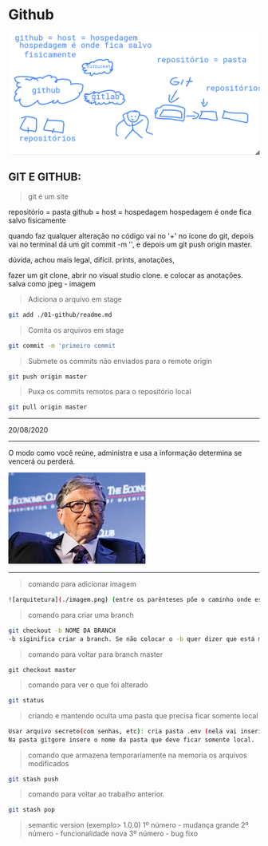 # Github

![arquitetura](./imagem.png)

## GIT E GITHUB:

> git é um site

repositório = pasta
github = host = hospedagem
hospedagem é onde fica salvo fisicamente

quando faz qualquer alteração no código vai no '+' no ícone do git, depois vai no terminal dá um git commit -m '', e depois um git push origin master.


dúvida, achou mais legal, difícil.
prints, anotações, 

fazer um git clone, abrir no visual studio clone.
e colocar as anotações. 
salva como jpeg - imagem

> Adiciona o arquivo em stage
```bash
git add ./01-github/readme.md 
```
> Comita os arquivos em stage
```bash
git commit -m 'primeiro commit
```
> Submete os commits não enviados para o remote origin
```bash
git push origin master
```
> Puxa os commits remotos para o repositório local
```bash
git pull origin master
```
---
20/08/2020

---
O modo como você reúne, administra e usa a informação determina se vencerá ou perderá.

![bill gates](./bill.jpg)

---

> comando para adicionar imagem
```bash
![arquitetura](./imagem.png) (entre os parênteses põe o caminho onde está a imagem)
```

> comando para criar uma branch
```bash
git checkout -b NOME DA BRANCH  
-b siginifica criar a branch. Se não colocar o -b quer dizer que está modificando-a. 
```

 > comando para voltar para branch master
 ```bah
 git checkout master
 ```
 
 > comando para ver o que foi alterado
 ```bash
 git status
 ```

 > criando e mantendo oculta uma pasta que precisa ficar somente local
 ``` bash
Usar arquivo secreto(com senhas, etc): cria pasta .env (nela vai inserir o que não pode ser enviado para o repositório). Depois criamos a pasta .gitignore. 
Na pasta gitgore insere o nome da pasta que deve ficar somente local.
```

> comando que armazena temporariamente na memoria os arquivos modificados
```bash
git stash push
```

> comando para voltar ao trabalho anterior. 
```bash
git stash pop
```

> semantic version (exemplo> 1.0.0)
1º número - mudança grande
2º número - funcionalidade nova
3º número - bug fixo

